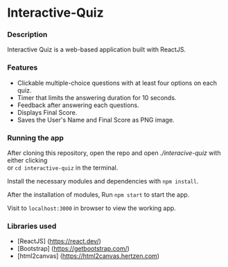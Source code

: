 # Interactive-Quiz
### Description
Interactive Quiz is a web-based application built with ReactJS.

### Features
- Clickable multiple-choice questions with at least four options on each quiz.
- Timer that limits the answering duration for 10 seconds.
- Feedback after answering each questions.
- Displays Final Score.
- Saves the User's Name and Final Score as PNG image.

### Running the app
After cloning this repository, open the repo and open *./interacive-quiz* with either clicking \
or `cd interactive-quiz` in the terminal. 

Install the necessary modules and dependencies with
`npm install`. 

After the installation of modules, Run `npm start` to start the app.

Visit to `localhost:3000` in browser to view the working app.

### Libraries used
- [ReactJS] (https://react.dev/)
- [Bootstrap] (https://getbootstrap.com/)
- [html2canvas] (https://html2canvas.hertzen.com)
